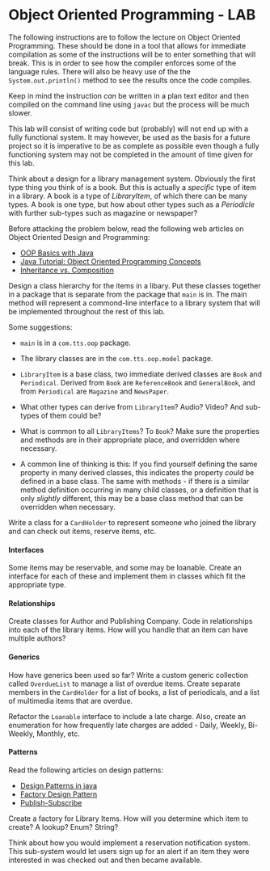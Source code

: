 # Object Oriented Programming - LAB
The following instructions are to follow the lecture on Object Oriented Programming.  These should be done in a tool that allows for immediate compilation as some of the instructions will be to enter something that will break.  This is in order to see how the compiler enforces some of the language rules.   There will also be heavy use of the the `System.out.println()` method to see the results once the code compiles.

Keep in mind the instruction *can* be written in a plan text editor and then compiled on the command line using `javac` but the process will be much slower.

This lab will consist of writing code but (probably) will not end up with a fully functional system.  It may however, be used as the basis for a future project so it is imperative to be as complete as possible even though a fully functioning system may not be completed in the amount of time given for this lab.

Think about a design for a library management system.  Obviously the first type thing you think of is a book. But this is actually a *specific* type of item in a library.  A book is a type of *LibraryItem*, of which there can be many types.  A book is one type, but how about other types such as a *Periodicle* with further sub-types such as magazine or newspaper?

Before attacking the problem below, read the following web articles on Object Oriented Design and Programming:
* [OOP Basics with Java](https://www3.ntu.edu.sg/home/ehchua/programming/java/J3a_OOPBasics.html)
* [Java Tutorial: Object Oriented Programming Concepts](https://docs.oracle.com/javase/tutorial/java/concepts/index.html)
* [Inheritance vs. Composition](https://www.w3resource.com/java-tutorial/inheritance-composition-relationship.php)

Design a class hierarchy for the items in a libary.  Put these classes together in a package that is separate from the package that `main` is in.  The main method will represent a commond-line interface to a library system that will be implemented throughout the rest of this lab.

Some suggestions:
* `main` is in a `com.tts.oop` package.
* The library classes are in the `com.tts.oop.model` package.
* `LibraryItem` is a base class, two immediate derived classes are `Book` and `Periodical`.  Derived from `Book` are `ReferenceBook` and `GeneralBook`, and from `Periodical` are `Magazine` and `NewsPaper`.
* What other types can derive from `LibraryItem`?  Audio? Video?  And sub-types of them could be?
* What is common to all `LibraryItems`?  To `Book`?  Make sure the properties and methods are in their appropriate place, and overridden where necessary.

* A common line of thinking is this: If you find yourself defining the same property in many derived classes, this indicates the property *could* be defined in a base class.  The same with methods - if there is a similar method definition occurring in many child classes, or a definition that is only *slightly* different, this may be a base class method that can be overridden when necessary.

Write a class for a `CardHolder` to represent someone who joined the library and can check out items, reserve items, etc.

#### Interfaces
Some items may be reservable, and some may be loanable.  Create an interface for each of these and implement them in classes which fit the appropriate type.


#### Relationships
Create classes for Author and Publishing Company.  Code in relationships into each of the library items.  How will you handle that an item can have multiple authors?

#### Generics
How have generics been used so far?  Write a custom generic collection called `OverdueList` to manage a list of overdue items.  Create separate members in the `CardHolder` for a list of books, a list of periodicals, and a list of multimedia items that are overdue.

Refactor the `Loanable` interface to include a late charge.  Also, create an enumeration for how frequently late charges are added - Daily, Weekly, Bi-Weekly, Monthly, etc.  

#### Patterns
Read the following articles on design patterns:
* [Design Patterns in java](https://javabeginnerstutorial.com/design-patterns-in-java/)
* [Factory Design Pattern](https://www.tutorialspoint.com/design_pattern/factory_pattern.htm)
* [Publish-Subscribe](https://riptutorial.com/design-patterns/example/6498/publish-subscribe-in-java) 

Create a factory for Library Items.  How will you determine which item to create?  A lookup?  Enum? String?

Think about how you would implement a reservation notification system.  This sub-system would let users sign up for an alert if an item they were interested in was checked out and then became available.

